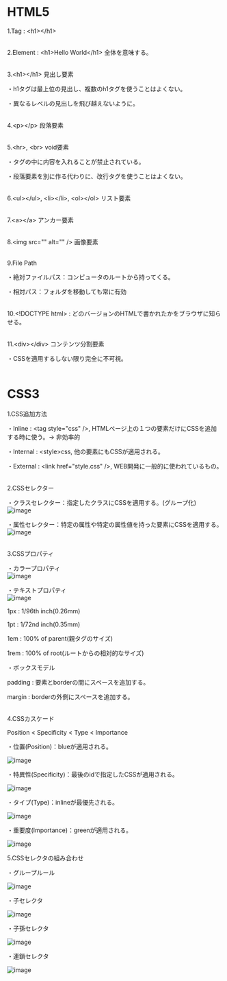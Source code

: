 # HTML5

1.Tag : \<h1>\</h1><br><br>

2.Element : \<h1>Hello World\</h1> 全体を意味する。<br><br>

3.\<h1>\</h1> 見出し要素

・h1タグは最上位の見出し、複数のh1タグを使うことはよくない。<br>

・異なるレベルの見出しを飛び越えないように。<br><br>

4.\<p>\</p> 段落要素<br><br>

5.\<hr>, \<br> void要素<br>

・タグの中に内容を入れることが禁止されている。<br>

・段落要素を別に作る代わりに、改行タグを使うことはよくない。<br><br>


6.\<ul>\</ul>, \<li>\</li>, \<ol>\</ol> リスト要素<br><br>

7.\<a>\</a> アンカー要素<br><br>

8.\<img src="" alt="" /> 画像要素<br><br>

9.File Path
    
・絶対ファイルパス：コンピュータのルートから持ってくる。

・相対パス：フォルダを移動しても常に有効<br><br>

10.\<!DOCTYPE html> : どのバージョンのHTMLで書かれたかをブラウザに知らせる。<br><br>

11.\<div>\</div> コンテンツ分割要素
   
・CSSを適用するしない限り完全に不可視。<br><br>


# CSS3
1.CSS追加方法

・Inline : \<tag style="css" />, HTMLページ上の１つの要素だけにCSSを追加する時に使う。→ 非効率的

・Internal : \<style>css</style>, 他の要素にもCSSが適用される。

・External : \<link href="style.css" />, WEB開発に一般的に使われているもの。<br><br>

2.CSSセレクター

・クラスセレクター：指定したクラスにCSSを適用する。(グループ化)<br>
![image](https://github.com/seungheondev/HTML5-CSS3/assets/170543088/0cddbb37-f14c-47f0-bea9-ad3deeb28e85)

・属性セレクター：特定の属性や特定の属性値を持った要素にCSSを適用する。<br>
![image](https://github.com/seungheondev/HTML5-CSS3/assets/170543088/1759f8dd-2628-423e-9c02-8023195da0d4)<br><br>

3.CSSプロパティ

・カラープロパティ<br>
![image](https://github.com/seungheondev/HTML5-CSS3/assets/170543088/93544fbf-d5b5-496f-a131-b26b8ff5f4e5)

・テキストプロパティ<br>
![image](https://github.com/seungheondev/HTML5-CSS3/assets/170543088/62f3260b-1e0a-441b-a3ee-b7b39176e7eb)

1px : 1/96th inch(0.26mm)

1pt : 1/72nd inch(0.35mm)

1em : 100% of parent(親タグのサイズ)

1rem : 100% of root(ルートからの相対的なサイズ)

・ボックスモデル

padding : 要素とborderの間にスペースを追加する。

margin : borderの外側にスペースを追加する。<br><br>

4.CSSカスケード

Position < Specificity < Type < Importance

・位置(Position)：blueが適用される。

![image](https://github.com/seungheondev/HTML5-CSS3/assets/170543088/a2886f7c-1035-4c3b-b4e9-7923b4941c2d)


・特異性(Specificity)：最後のidで指定したCSSが適用される。

![image](https://github.com/seungheondev/HTML5-CSS3/assets/170543088/b8da4cf3-f8ee-4908-a79f-2841a88cda1c)


・タイプ(Type)：inlineが最優先される。

![image](https://github.com/seungheondev/HTML5-CSS3/assets/170543088/bafb03f7-975a-4874-b487-88c94f5b32f2)


・重要度(Importance)：greenが適用される。

![image](https://github.com/seungheondev/HTML5-CSS3/assets/170543088/8d6d2a3f-da58-4858-a441-148640e2e1f2)


5.CSSセレクタの組み合わせ

・グループルール

![image](https://github.com/seungheondev/HTML5-CSS3/assets/170543088/a5d496fa-d65f-4964-a9ea-49a943c2ce07)

・子セレクタ

![image](https://github.com/seungheondev/HTML5-CSS3/assets/170543088/cb5d6a99-df97-448c-a65b-cc0ef7f3ed3d)

・子孫セレクタ

![image](https://github.com/seungheondev/HTML5-CSS3/assets/170543088/fc9b80a4-ed1a-48a3-a143-272896020ec8)

・連鎖セレクタ

![image](https://github.com/seungheondev/HTML5-CSS3/assets/170543088/66fc1142-77a4-4069-9cd3-0e1ec24675f5)







